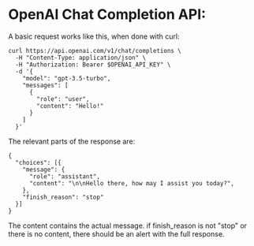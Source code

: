 # OpenAI Chat Completion API:

A basic request works like this, when done with curl:

    curl https://api.openai.com/v1/chat/completions \
      -H "Content-Type: application/json" \
      -H "Authorization: Bearer $OPENAI_API_KEY" \
      -d '{
        "model": "gpt-3.5-turbo",
        "messages": [
          {
            "role": "user",
            "content": "Hello!"
          }
        ]
      }'

The relevant parts of the response are:

    {
      "choices": [{
        "message": {
          "role": "assistant",
          "content": "\n\nHello there, how may I assist you today?",
        },
        "finish_reason": "stop"
      }]
    }

The content contains the actual message. if finish_reason is not "stop" or there is no content, there should be an 
alert with the full response.
